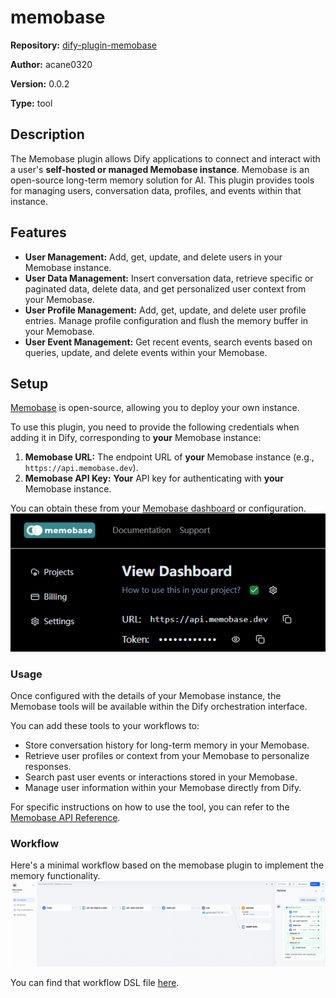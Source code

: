 # memobase

**Repository:** [dify-plugin-memobase](https://github.com/ACAne0320/dify-plugin-memobase)

**Author:** acane0320

**Version:** 0.0.2

**Type:** tool

## Description

The Memobase plugin allows Dify applications to connect and interact with a user's **self-hosted or managed Memobase instance**. Memobase is an open-source long-term memory solution for AI. This plugin provides tools for managing users, conversation data, profiles, and events within that instance.

## Features

*   **User Management:** Add, get, update, and delete users in your Memobase instance.
*   **User Data Management:** Insert conversation data, retrieve specific or paginated data, delete data, and get personalized user context from your Memobase.
*   **User Profile Management:** Add, get, update, and delete user profile entries. Manage profile configuration and flush the memory buffer in your Memobase.
*   **User Event Management:** Get recent events, search events based on queries, update, and delete events within your Memobase.

## Setup

[Memobase](https://github.com/memodb-io/memobase) is open-source, allowing you to deploy your own instance.

To use this plugin, you need to provide the following credentials when adding it in Dify, corresponding to **your** Memobase instance:

1.  **Memobase URL:** The endpoint URL of **your** Memobase instance (e.g., `https://api.memobase.dev`).
2.  **Memobase API Key:** **Your** API key for authenticating with **your** Memobase instance.

You can obtain these from your [Memobase dashboard](https://www.memobase.io/en/dashboard) or configuration.
![Memobase dashboard](/_assets/memobase_dashboard.png)
### Usage

Once configured with the details of your Memobase instance, the Memobase tools will be available within the Dify orchestration interface.

You can add these tools to your workflows to:

*   Store conversation history for long-term memory in your Memobase.
*   Retrieve user profiles or context from your Memobase to personalize responses.
*   Search past user events or interactions stored in your Memobase.
*   Manage user information within your Memobase directly from Dify.

For specific instructions on how to use the tool, you can refer to the [Memobase API Reference](https://docs.memobase.io/api-reference/overview).

### Workflow
Here's a minimal workflow based on the memobase plugin to implement the memory functionality.
![Memobase workflow](/_assets/workflow.png)

You can find that workflow DSL file [here](/_assets/memobase.yml).
